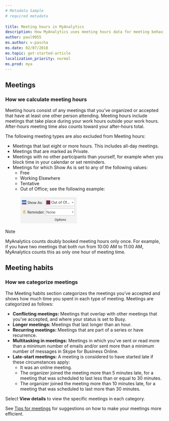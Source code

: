 ```yaml
---
# Metadata Sample
# required metadata

title: Meeting hours in MyAnalytics
description: How MyAnalytics uses meeting hours data for meeting behavior statistics. 
author: paul9955
ms.author: v-pascha
ms.date: 02/07/2018
ms.topic: get-started-article
localization_priority: normal 
ms.prod: mya
---
```


## Meetings

### How we calculate meeting hours 
Meeting hours consist of any meetings that you’ve organized or accepted that have at least one other person attending. Meeting hours include meetings that take place during your work hours outside your work hours. After-hours meeting time also counts toward your after-hours total. 

The following meeting types are also excluded from Meeting hours: 

 * Meetings that last eight or more hours. This includes all-day meetings.
 * Meetings that are marked as Private.
 * Meetings with no other participants than yourself, for example when you block time in your calendar or set reminders. 
 * Meetings for which Show As is set to any of the following values:
    * Free
    * Working Elsewhere
    * Tentative
    * Out of Office; see the following example:    
    &nbsp;  
      <img src="../../../Images/mya/use/meeting-status-oof.png" alt="Meeting status Out of Office">

> [!Note] 
> MyAnalytics counts doubly booked meeting hours only once. For example, if you have two meetings that both run from 10:00 AM to 11:00 AM, MyAnalytics counts this as only one hour of meeting time. 

## Meeting habits  

### How we categorize meetings

The Meeting habits section categorizes the meetings you’ve accepted and shows how much time you spent in each type of meeting. Meetings are categorized as follows: 

* **Conflicting meetings:** Meetings that overlap with other meetings that you've accepted, and where your status is set to Busy.
* **Longer meetings:** Meetings that last longer than an hour. 
* **Recurring meetings:** Meetings that are part of a series or have recurrence.   
* **Multitasking in meetings:** Meetings in which you've sent or read more than a minimum number of emails and/or sent more than a minimum number of messages in Skype for Business Online.
* **Late-start meetings:** A meeting is considered to have started late if these circumstances apply:
    * It was an online meeting.
    * The organizer joined the meeting more than 5 minutes late, for a meeting that was scheduled to last less than or equal to 30 minutes.
    * The organizer joined the meeting more than 10 minutes late, for a meeting that was scheduled to last more than 30 minutes. 

Select **View details** to view the specific meetings in each category. 

See [Tips for meetings](../../Overview/Tips.md#tips-for-meetings) for suggestions on how to make your meetings more efficient. 

